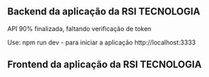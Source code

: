 Backend da aplicação da RSI TECNOLOGIA
---------------------------------------
API 90% finalizada, faltando verificação de token

Use: npm run dev - para iniciar a aplicação
http://localhost:3333

Frontend da aplicação da RSI TECNOLOGIA
---------------------------------------